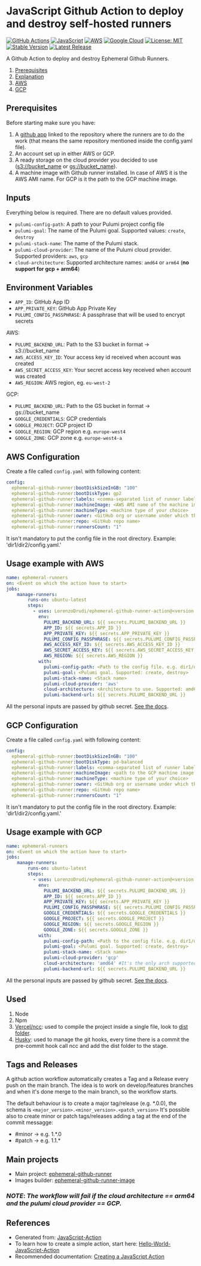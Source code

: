 # JavaScript Github Action to deploy and destroy self-hosted runners

[![GitHub Actions](https://img.shields.io/badge/github%20actions-%232671E5.svg?style=for-the-badge&logo=githubactions&logoColor=white)](https://github.com/features/actions)
[![JavaScript](https://img.shields.io/badge/javascript-%23323330.svg?style=for-the-badge&logo=javascript&logoColor=%23F7DF1E)](https://en.wikipedia.org/wiki/JavaScript)
[![AWS](https://img.shields.io/badge/AWS-%23FF9900.svg?style=for-the-badge&logo=amazon-aws&logoColor=white)](https://aws.amazon.com/)
[![Google Cloud](https://img.shields.io/badge/GoogleCloud-%234285F4.svg?style=for-the-badge&logo=google-cloud&logoColor=white)](https://cloud.google.com/)
[![License: MIT](https://img.shields.io/badge/License-MIT-yellow.svg)](https://opensource.org/licenses/MIT)
[![Stable Version](https://img.shields.io/github/v/tag/LorenzoDrudi/ephemeral-github-runner-action)](https://img.shields.io/github/v/tag/LorenzoDrudi/ephemeral-github-runner-action)
[![Latest Release](https://img.shields.io/github/v/release/LorenzoDrudi/ephemeral-github-runner-action?color=%233D9970)](https://img.shields.io/github/v/release/LorenzoDrudi/ephemeral-github-runner-action?color=%233D9970)

A Github Action to deploy and destroy Ephemeral Github Runners.

1. [Prerequisites](#prerequisites)
2. [Explanation](#inputs)
3. [AWS](#aws-configuration)
4. [GCP](#gcp-configuration)

## Prerequisites

Before starting make sure you have:

1. A [github app](https://github.com/pavlovic-ivan/ephemeral-github-runner/blob/main/QUICKSTART.md#github-app-setup) linked to the repository where the runners are to do the work (that means the same repository mentioned inside the config.yaml file).
2. An account set up in either AWS or GCP.
3. A ready storage on the cloud provider you decided to use (<s3://bucket_name> or <gs://bucket_name>).
4. A machine image with Github runner installed. In case of AWS it is the AWS AMI name. For GCP is it the path to the GCP machine image.
## Inputs

Everything below is required. There are no default values provided.

- `pulumi-config-path`: A path to your Pulumi project config file
- `pulumi-goal`: The name of the Pulumi goal. Supported values: `create`, `destroy`
- `pulumi-stack-name`: The name of the Pulumi stack.
- `pulumi-cloud-provider`: The name of the Pulumi cloud provider. Supported providers: `aws`, `gcp`
- `cloud-architecture`: Supported architecture names: `amd64` or `arm64` (__no support for gcp + arm64__)

## Environment Variables

- `APP_ID`: GitHub App ID
- `APP_PRIVATE_KEY`: GitHub App Private Key
- `PULUMI_CONFIG_PASSPHRASE`: A passphrase that will be used to encrypt secrets

AWS:

- `PULUMI_BACKEND_URL`: Path to the S3 bucket in format -> s3://bucket_name
- `AWS_ACCESS_KEY_ID`: Your access key id received when account was created
- `AWS_SECRET_ACCESS_KEY`: Your secret access key received when account was created
- `AWS_REGION`: AWS region, eg. `eu-west-2`

GCP:

- `PULUMI_BACKEND_URL`: Path to the GS bucket in format -> gs://bucket_name
- `GOOGLE_CREDENTIALS`: GCP credentials
- `GOOGLE_PROJECT`: GCP project ID
- `GOOGLE_REGION`: GCP region e.g. `europe-west4`
- `GOOGLE_ZONE`: GCP zone e.g. `europe-west4-a`

## AWS Configuration

Create a file called `config.yaml` with following content:

```yaml
config:
  ephemeral-github-runner:bootDiskSizeInGB: "100"
  ephemeral-github-runner:bootDiskType: gp2
  ephemeral-github-runner:labels: <comma-separated list of runner labels>
  ephemeral-github-runner:machineImage: <AWS AMI name of the machine image with Github runner installed>
  ephemeral-github-runner:machineType: <machine type of your choice>
  ephemeral-github-runner:owner: <GitHub org or username under which the repo is>
  ephemeral-github-runner:repo: <GitHub repo name>
  ephemeral-github-runner:runnersCount: "1"
 ```

 It isn't mandatory to put the config file in the root directory. Example: 'dir1/dir2/config.yaml.'

## Usage example with AWS

```yaml
name: ephemeral-runners
on: <Event on which the action have to start>
jobs:
    manage-runners:
        runs-on: ubuntu-latest
        steps:
          - uses: LorenzoDrudi/ephemeral-github-runner-action@<version to use>
            env:
              PULUMI_BACKEND_URL: ${{ secrets.PULUMI_BACKEND_URL }}
              APP_ID: ${{ secrets.APP_ID }}
              APP_PRIVATE_KEY: ${{ secrets.APP_PRIVATE_KEY }}
              PULUMI_CONFIG_PASSPHRASE: ${{ secrets.PULUMI_CONFIG_PASSPHRASE }}
              AWS_ACCESS_KEY_ID: ${{ secrets.AWS_ACCESS_KEY_ID }}
              AWS_SECRET_ACCESS_KEY: ${{ secrets.AWS_SECRET_ACCESS_KEY }}
              AWS_REGION: ${{ secrets.AWS_REGION }}
            with:
              pulumi-config-path: <Path to the config file. e.g. dir1/dir2/config.yaml>
              pulumi-goal: <Pulumi goal. Supported: create, destroy>
              pulumi-stack-name: <Stack name>
              pulumi-cloud-provider: 'aws'
              cloud-architecture: <Architecture to use. Supported: amd64, arm64>
              pulumi-backend-url: ${{ secrets.PULUMI_BACKEND_URL }}
```

All the personal inputs are passed by github secret.
[See the docs](https://docs.github.com/en/actions/security-guides/encrypted-secrets).

## GCP Configuration

Create a file called `config.yaml` with following content:

```yaml
config:
  ephemeral-github-runner:bootDiskSizeInGB: "100"
  ephemeral-github-runner:bootDiskType: pd-balanced
  ephemeral-github-runner:labels: <comma-separated list of runner labels>
  ephemeral-github-runner:machineImage: <path to the GCP machine image with Github runner installed>
  ephemeral-github-runner:machineType: <machine type of your choice>
  ephemeral-github-runner:owner: <GitHub org or username under which the repo is>
  ephemeral-github-runner:repo: <GitHub repo name>
  ephemeral-github-runner:runnersCount: "1"
```

It isn't mandatory to put the config file in the root directory. Example: 'dir1/dir2/config.yaml.'

## Usage example with GCP

```yaml
name: ephemeral-runners
on: <Event on which the action have to start>
jobs:
    manage-runners:
        runs-on: ubuntu-latest
        steps:
          - uses: LorenzoDrudi/ephemeral-github-runner-action@<version to use>
            env:
              PULUMI_BACKEND_URL: ${{ secrets.PULUMI_BACKEND_URL }}
              APP_ID: ${{ secrets.APP_ID }}
              APP_PRIVATE_KEY: ${{ secrets.APP_PRIVATE_KEY }}
              PULUMI_CONFIG_PASSPHRASE: ${{ secrets.PULUMI_CONFIG_PASSPHRASE }}
              GOOGLE_CREDENTIALS: ${{ secrets.GOOGLE_CREDENTIALS }}
              GOOGLE_PROJECT: ${{ secrets.GOOGLE_PROJECT }}
              GOOGLE_REGION: ${{ secrets.GOOGLE_REGION }}
              GOOGLE_ZONE: ${{ secrets.GOOGLE_ZONE }}
            with:
              pulumi-config-path: <Path to the config file. e.g. dir1/dir2/config.yaml>
              pulumi-goal: <Pulumi goal. Supported: create, destroy>
              pulumi-stack-name: <Stack name>
              pulumi-cloud-provider: 'gcp'
              cloud-architecture: 'amd64' #It's the only arch supported with gcp cloud provider.
              pulumi-backend-url: ${{ secrets.PULUMI_BACKEND_URL }}
```

All the personal inputs are passed by github secret.
[See the docs](https://docs.github.com/en/actions/security-guides/encrypted-secrets).

## Used

1. Node
2. Npm
3. [Vercel/ncc](https://github.com/vercel/ncc): used to compile the project inside a single file, look to [dist folder](./dist).
4. [Husky](https://typicode.github.io/husky/#/): used to manage the git hooks, every time there is a commit the pre-commit hook call ncc and add the dist folder to the stage.

## Tags and Releases

A github action workflow automatically creates a Tag and a Release every push on the main branch. 
The idea is to work on develop/features branches and when it's done merge to the main branch, so the workflow starts.

The default behaviour is to create a major tag/release (e.g. *.0.0), the schema is `<major_version>.<minor_version>.<patch_version>`
It's possible also to create minor or patch tags/releases adding a tag at the end of the commit messagge:

- #minor -> e.g. 1.*.0
- #patch -> e.g. 1.1.*

## Main projects

- Main project: [ephemeral-github-runner](https://github.com/pavlovic-ivan/ephemeral-github-runner)
- Images builder: [ephemeral-github-runner-image](https://github.com/pavlovic-ivan/ephemeral-github-runner-image)

### _NOTE_: _The workflow will fail if the cloud architecture == arm64 and the pulumi cloud provider == GCP._

## References

- Generated from: [JavaScript-Action](https://github.com/actions/javascript-action)
- To learn how to create a simple action, start here: [Hello-World-JavaScript-Action](https://github.com/actions/hello-world-javascript-action)
- Recommended documentation: [Creating a JavaScript Action](https://docs.github.com/en/actions/creating-actions/creating-a-javascript-action)

